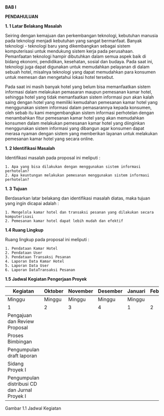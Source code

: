 **BAB I**
 
**PENDAHULUAN**

**1. 1 Latar Belakang Masalah**

Seiring dengan kemajuan dan perkembangan teknologi, kebutuhan manusia pada teknologi menjadi kebutuhan yang sangat bermanfaat. Banyak teknologi - teknologi baru yang dikembangkan sebagai sistem komputerisasi untuk mendukung sistem kerja pada perusahaan. Pemanfaatan teknologi hampir dibutuhkan dalam semua aspek baik di bidang ekonomi, pendidikan, kesehatan, sosial dan budaya. Pada saat ini, teknologi juga dapat digunakan untuk memudahkan pelayanan di dalam sebuah hotel, misalnya teknologi yang dapat memudahkan para konsumen untuk memesan dan mengetahui lokasi hotel tersebut.

Pada saat ini masih banyak hotel yang belum bisa memanfaatkan sistem informasi dalam melakukan pemasaran maupun pemesanan kamar hotel, sehingga hotel yang tidak memanfaatkan sistem informasi pun akan kalah saing dengan hotel yang memiliki kemudahan pemesanan kamar hotel yang menggunakan sistem informasi dalam pemasarannya kepada konsumen, oleh sebab itu kami mengembangkan sistem informasi perhotelan dengan menambahkan fitur pemesanan kamar hotel yang akan memudahkan konsumen dalam melakukan pemesanan kamar hotel yang diinginkan menggunakan sistem informasi yang dibangun agar konsumen dapat merasa nyaman dengan sistem yang memberikan layanan untuk melakukan pemesanan kamar hotel yang secara online.

**1. 2 Identifikasi Masalah**

Identifikasi masalah pada proposal ini meliputi :

    1. Apa yang bisa dilakukan dengan menggunakan sistem informasi perhotelan?
    2. Apa keuntungan melakukan pemesanan menggunakan sistem informasi perhotelan?

**1. 3 Tujuan**

Berdasarkan latar belakang dan identifikasi masalah diatas, maka tujuan yang ingin dicapai adalah :

    1. Mengelola kamar hotel dan transaksi pesanan yang dilakukan secara komputerisasi
    2. Pemesanan kamar hotel dapat lebih mudah dan efektif

**1.4 Ruang Lingkup**

Ruang lingkup pada proposal ini meliputi :

    1. Pendataan Kamar Hotel
    2. Pendataan User
    3. Pendataan Transaksi Pesanan
    4. Laporan Data Kamar Hotel
    5. Laporan Data User
    6. Laporan DataTransaksi Pesanan

**1.5 Jadwal Kegiatan Pengerjaan Proyek**

| Kegiatan | Oktober | November | Desember | Januari | Februari |
| --- | --- | --- | --- | --- | --- |
| Minggu | Minggu | Minggu | Minggu | Minggu |
| 1 | 2 | 3 | 4 | 1 | 2 | 3 | 4 | 1 | 2 | 3 | 4 | 1 | 2 | 3 | 4 | 1 | 2 | 3 | 4 |
| Pengajuan dan Review Proposal | | | | | | | | | | | | | | | | | | | | |
| Proses Bimbingan | | | | | | | | | | | | | | | | | | | | |
| Pengumpulan draft laporan | | | | | | | | | | | | | | | | | | | | |
| Sidang Proyek I | | | | | | | | | | | | | | | | | | | | |
| Pengumpulan distribusi CD dan Jurnal Proyek I | | | | | | | | | | | | | | | | | | | | |

Gambar 1.1 Jadwal Kegiatan